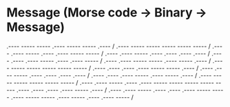 # Message (Morse code -> Binary -> Message)


.---- ----- ----- .---- ----- ----- .---- / .---- ----- ----- ----- ----- ----- / .---- .---- ----- .---- .---- ----- ----- / .---- .---- ----- .---- .---- .---- .---- / .---- .---- .---- ----- .---- .---- ----- / .---- .---- ----- ----- .---- ----- .---- / .---- ----- ----- ----- ----- ----- / .---- .---- .---- .---- ----- ----- .---- / .---- .---- ----- .---- .---- .---- .---- / .---- .---- .---- ----- .---- ----- .---- / .---- ----- ----- ----- ----- ----- / .---- .---- ----- .---- .---- ----- ----- ----- ----- ----- .---- .---- .---- .---- ----- .---- / .---- .---- ----- .---- .---- .---- ----- ----- .---- ----- ----- .---- ----- .---- .---- ----- /
